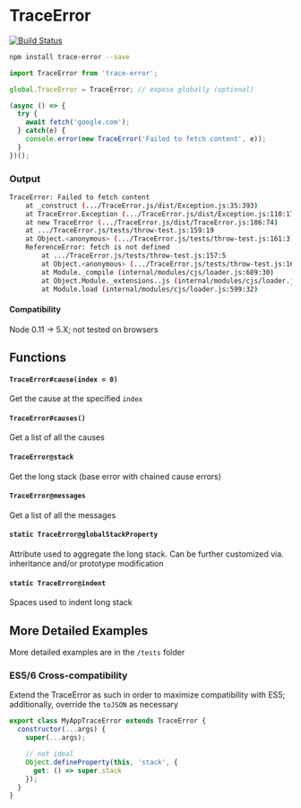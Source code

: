 # TraceError
[![Build Status](https://travis-ci.org/bluejamesbond/TraceError.js.svg?branch=master)](https://travis-ci.org/bluejamesbond/TraceError.js)

```bash
npm install trace-error --save
```

```js
import TraceError from 'trace-error';

global.TraceError = TraceError; // expose globally (optional)

(async () => {
  try {
    await fetch('google.com');
  } catch(e) {
    console.error(new TraceError('Failed to fetch content', e));
  }
})();
```

### Output 
```bash
TraceError: Failed to fetch content
    at _construct (.../TraceError.js/dist/Exception.js:35:393)
    at TraceError.Exception (.../TraceError.js/dist/Exception.js:110:17)
    at new TraceError (.../TraceError.js/dist/TraceError.js:186:74)
    at .../TraceError.js/tests/throw-test.js:159:19
    at Object.<anonymous> (.../TraceError.js/tests/throw-test.js:161:3)
    ReferenceError: fetch is not defined
        at .../TraceError.js/tests/throw-test.js:157:5
        at Object.<anonymous> (.../TraceError.js/tests/throw-test.js:161:3)
        at Module._compile (internal/modules/cjs/loader.js:689:30)
        at Object.Module._extensions..js (internal/modules/cjs/loader.js:700:10)
        at Module.load (internal/modules/cjs/loader.js:599:32)
```

#### Compatibility
Node 0.11 -> 5.X; not tested on browsers

## Functions

#### `TraceError#cause(index = 0)`
Get the cause at the specified `index`

#### `TraceError#causes()`
Get a list of all the causes

#### `TraceError@stack`
Get the long stack (base error with chained cause errors)

#### `TraceError@messages`
Get a list of all the messages

#### `static TraceError@globalStackProperty`
Attribute used to aggregate the long stack. Can be further customized via. inheritance and/or prototype modification

#### `static TraceError@indent`
Spaces used to indent long stack

## More Detailed Examples

More detailed examples are in the `/tests` folder

### ES5/6 Cross-compatibility
Extend the TraceError as such in order to maximize compatibility with ES5; additionally, override the `toJSON` as necessary

```js
export class MyAppTraceError extends TraceError {
  constructor(...args) {
    super(...args);

    // not ideal
    Object.defineProperty(this, 'stack', {
      get: () => super.stack
    });
  }
}
```